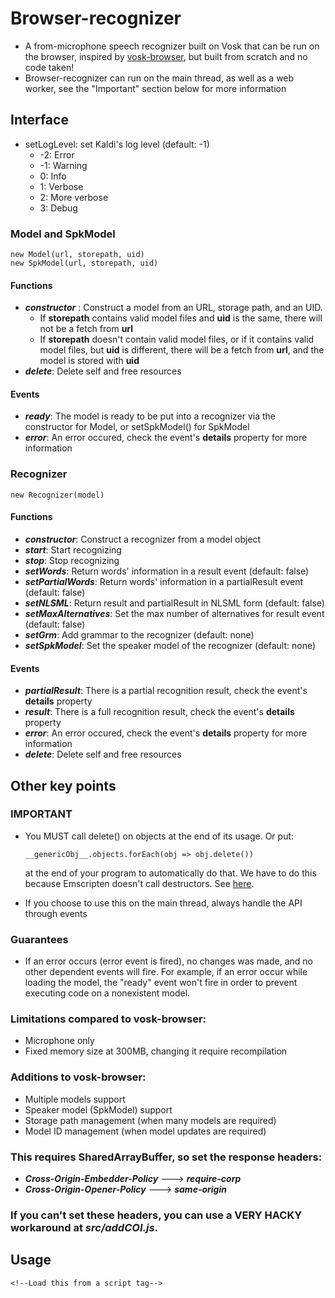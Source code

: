 # Browser-recognizer
- A from-microphone speech recognizer built on Vosk that can be run on the browser, inspired by [vosk-browser](https://github.com/ccoreilly/vosk-browser), but built from scratch and no code taken!
- Browser-recognizer can run on the main thread, as well as a web worker, see the "Important" section below for more information
## Interface
- setLogLevel: set Kaldi's log level (default: -1)
    - -2: Error
    - -1: Warning
    - 0: Info 
    - 1: Verbose
    - 2: More verbose
    - 3: Debug
### Model and SpkModel
```
new Model(url, storepath, uid)
new SpkModel(url, storepath, uid)
```
#### Functions
- ***constructor*** : Construct a model from an URL, storage path, and an UID.
    - If **storepath** contains valid model files and **uid** is the same, there will not be a fetch from **url**
    - If **storepath** doesn't contain valid model files, or if it contains valid model files, but **uid** is different, there will be a fetch from **url**, and the model is stored with **uid**
- ***delete***: Delete self and free resources
#### Events
- ***ready***: The model is ready to be put into a recognizer via the constructor for Model, or setSpkModel() for SpkModel
- ***error***: An error occured, check the event's **details** property for more information
### Recognizer
```
new Recognizer(model)
```
#### Functions
- ***constructor***: Construct a recognizer from a model object
- ***start***: Start recognizing
- ***stop***: Stop recognizing
- ***setWords***: Return words' information in a result event (default: false)
- ***setPartialWords***: Return words' information in a partialResult event (default: false)
- ***setNLSML***: Return result and partialResult in NLSML form (default: false)
- ***setMaxAlternatives***: Set the max number of alternatives for result event (default: false)
- ***setGrm***: Add grammar to the recognizer (default: none)
- ***setSpkModel***: Set the speaker model of the recognizer (default: none)
#### Events
- ***partialResult***: There is a partial recognition result, check the event's **details** property
- ***result***: There is a full recognition result, check the event's **details** property
- ***error***: An error occured, check the event's **details** property for more information
- ***delete***: Delete self and free resources
## Other key points
### IMPORTANT 
- You MUST call delete() on objects at the end of its usage. Or put: 

    ```
    __genericObj__.objects.forEach(obj => obj.delete())
    ```
    at the end of your program to automatically do that. We have to do this because Emscripten doesn't call destructors. See [here](https://emscripten.org/docs/getting_started/FAQ.html#what-does-exiting-the-runtime-mean-why-don-t-atexit-s-run).
- If you choose to use this on the main thread, always handle the API through events
### Guarantees
- If an error occurs (error event is fired), no changes was made, and no other dependent events will fire. For example, if an error occur while loading the model, the "ready" event won't fire in order to prevent executing code on a nonexistent model.
### Limitations compared to vosk-browser:
- Microphone only
- Fixed memory size at 300MB, changing it require recompilation 
### Additions to vosk-browser:
- Multiple models support
- Speaker model (SpkModel) support
- Storage path management (when many models are required)
- Model ID management (when model updates are required)
### This requires SharedArrayBuffer, so set the response headers:
- ***Cross-Origin-Embedder-Policy*** ---> ***require-corp***
- ***Cross-Origin-Opener-Policy*** ---> ***same-origin***
### If you can't set these headers, you can use a VERY HACKY workaround at *src/addCOI.js*.

## Usage 
```
<!--Load this from a script tag-->

```
